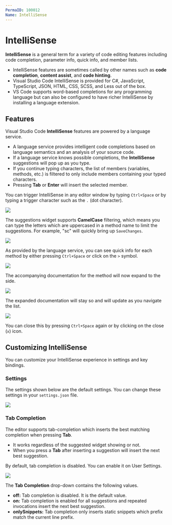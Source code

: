 ```yaml
---
PermaID: 100012
Name: IntelliSense
---
```


# IntelliSense

**IntelliSense** is a general term for a variety of code editing features including code completion, parameter info, quick info, and member lists. 

 - IntelliSense features are sometimes called by other names such as **code completion**, **content assist**, and **code hinting**.
 - Visual Studio Code IntelliSense is provided for C#, JavaScript, TypeScript, JSON, HTML, CSS, SCSS, and Less out of the box. 
 - VS Code supports word-based completions for any programming language but can also be configured to have richer IntelliSense by installing a language extension.

## Features

Visual Studio Code **IntelliSense** features are powered by a language service. 

 - A language service provides intelligent code completions based on language semantics and an analysis of your source code. 
 - If a language service knows possible completions, the **IntelliSense** suggestions will pop up as you type. 
 - If you continue typing characters, the list of members (variables, methods, etc.) is filtered to only include members containing your typed characters. 
 - Pressing **Tab** or **Enter** will insert the selected member.

You can trigger IntelliSense in any editor window by typing `Ctrl+Space` or by typing a trigger character such as the `.` (dot character).

<img src="https://raw.githubusercontent.com/zzzprojects/learn-orm/master/tutorials/visual-studio-code/images/intellisense-1.png">

The suggestions widget supports **CamelCase** filtering, which means you can type the letters which are uppercased in a method name to limit the suggestions. For example, "sc" will quickly bring up `SaveChanges`.

<img src="https://raw.githubusercontent.com/zzzprojects/learn-orm/master/tutorials/visual-studio-code/images/intellisense-2.png">

As provided by the language service, you can see quick info for each method by either pressing `Ctrl+Space` or click on the `>` symbol. 

<img src="https://raw.githubusercontent.com/zzzprojects/learn-orm/master/tutorials/visual-studio-code/images/intellisense-3.png">

The accompanying documentation for the method will now expand to the side. 

<img src="https://raw.githubusercontent.com/zzzprojects/learn-orm/master/tutorials/visual-studio-code/images/intellisense-4.png">

The expanded documentation will stay so and will update as you navigate the list. 

<img src="https://raw.githubusercontent.com/zzzprojects/learn-orm/master/tutorials/visual-studio-code/images/intellisense-5.png">

You can close this by pressing `Ctrl+Space` again or by clicking on the close (`x`) icon.

## Customizing IntelliSense

You can customize your IntelliSense experience in settings and key bindings.

### Settings

The settings shown below are the default settings. You can change these settings in your `settings.json` file.

<img src="https://raw.githubusercontent.com/zzzprojects/learn-orm/master/tutorials/visual-studio-code/images/intellisense-6.png">

### Tab Completion

The editor supports tab-completion which inserts the best matching completion when pressing **Tab**. 

 - It works regardless of the suggested widget showing or not. 
 - When you press a **Tab** after inserting a suggestion will insert the next best suggestion.

By default, tab completion is disabled. You can enable it on User Settings. 

<img src="https://raw.githubusercontent.com/zzzprojects/learn-orm/master/tutorials/visual-studio-code/images/intellisense-7.png">

The **Tab Completion** drop-down contains the following values.

 - **off:** Tab completion is disabled. It is the default value.
 - **on:** Tab completion is enabled for all suggestions and repeated invocations insert the next best suggestion.
 - **onlySnippets:** Tab completion only inserts static snippets which prefix match the current line prefix.

